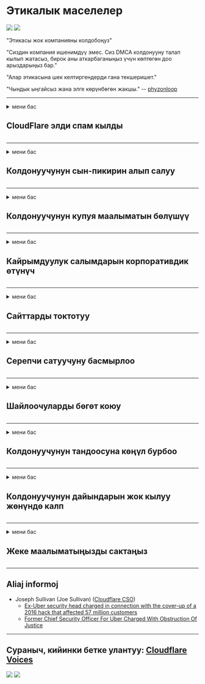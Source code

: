 # Этикалык маселелер

![](https://codeberg.org/crimeflare/stop_cloudflare/media/branch/master/image/itsreallythatbad.jpg)
![](https://codeberg.org/crimeflare/stop_cloudflare/media/branch/master/image/telegram/c81238387627b4bfd3dcd60f56d41626.jpg)

"Этикасы жок компанияны колдобоңуз"

"Сиздин компания ишенимдүү эмес. Сиз DMCA колдонууну талап кылып жатасыз, бирок аны аткарбаганыңыз үчүн көптөгөн доо арыздарыңыз бар."

"Алар этикасына шек келтиргендерди гана текшеришет."

"Чындык ыңгайсыз жана элге көрүнбөгөн жакшы."  -- [phyzonloop](https://twitter.com/phyzonloop)


---


<details>
<summary>мени бас

## CloudFlare элди спам кылды
</summary>


Cloudflare спам эмес эмейлдерди Cloudflare колдонуучуларына жөнөтүп жатат.

- Катталган жазылуучуларга гана электрондук каттарды жөнөтүңүз
- Колдонуучу "токто" десе, электрондук почта билдирүүсүн токтотуңуз

Бул жөнөкөй. Бирок Cloudflare баары бир.
Cloudflare алардын кызматын колдонуу бардык спамчыларды же кол салгандарды токтото алат деп айтты.
Cloudflare'ди жандырбай кантип токтотсо болот?


| 🖼 | 🖼 |
| --- | --- |
| ![](https://codeberg.org/crimeflare/stop_cloudflare/media/branch/master/image/cfspam01.jpg) | ![](https://codeberg.org/crimeflare/stop_cloudflare/media/branch/master/image/cfspam03.jpg) |
| ![](https://codeberg.org/crimeflare/stop_cloudflare/media/branch/master/image/cfspam02.jpg) | ![](https://codeberg.org/crimeflare/stop_cloudflare/media/branch/master/image/cfspambrittany.jpg)<br>![](https://codeberg.org/crimeflare/stop_cloudflare/media/branch/master/image/cfspamtwtr.jpg) |

</details>

---

<details>
<summary>мени бас

## Колдонуучунун сын-пикирин алып салуу
</summary>


Cloudflare цензурасы терс сын-пикирлер.
Твиттерде Cloudflare текстин жайгаштырсаңыз, Cloudflare кызматкеринен "Жок, андай эмес" билдирүүсү менен жооп ала аласыз.
Эгер сиз кандайдыр бир сынак сайтына терс пикир жарыяласаңыз, анда алар аны цензуралоого аракет кылышат.


| 🖼 | 🖼 |
| --- | --- |
| ![](https://codeberg.org/crimeflare/stop_cloudflare/media/branch/master/image/cfcenrev_01.jpg)<br>![](https://codeberg.org/crimeflare/stop_cloudflare/media/branch/master/image/cfcenrev_02.jpg) | ![](https://codeberg.org/crimeflare/stop_cloudflare/media/branch/master/image/cfcenrev_03.jpg) |

</details>

---

<details>
<summary>мени бас

## Колдонуучунун купуя маалыматын бөлүшүү
</summary>


Cloudflare масштабдуу асылуу көйгөйүнө ээ.
Cloudflare хостинг сайттарына нааразы болгондордун жеке маалыматтарын бөлүшөт.
Алар кээде чыныгы IDңизди көрсөтүшүңүздү суранышат.
Эгер сизди мазактаган, кордогон, тыккан же өлтүрүп салгыңыз келбесе, Cloudflared веб-сайттарынан алыс болгонуңуз оң.


| 🖼 | 🖼 |
| --- | --- |
| ![](https://codeberg.org/crimeflare/stop_cloudflare/media/branch/master/image/cfdox_what.jpg) | ![](https://codeberg.org/crimeflare/stop_cloudflare/media/branch/master/image/cfdox_swat.jpg) |
| ![](https://codeberg.org/crimeflare/stop_cloudflare/media/branch/master/image/cfdox_kill.jpg) | ![](https://codeberg.org/crimeflare/stop_cloudflare/media/branch/master/image/cfdox_threat.jpg) |
| ![](https://codeberg.org/crimeflare/stop_cloudflare/media/branch/master/image/cfdox_dox.jpg) | ![](https://codeberg.org/crimeflare/stop_cloudflare/media/branch/master/image/cfdox_ex1.jpg)<br>![](https://codeberg.org/crimeflare/stop_cloudflare/media/branch/master/image/cfdox_ex2.jpg) |

</details>

---

<details>
<summary>мени бас

## Кайрымдуулук салымдарын корпоративдик өтүнүч
</summary>


CloudFlare кайрымдуулук салымдарын сурап жатат.
Америкалык корпорациянын коммерциялык эмес уюмдар менен биргелешип кайрымдуулук ишин жакшы себептер менен сурап жатканы таң калыштуу.
Эгер сиз адамдарга тоскоолдук кылууну же башка адамдардын убактысын текке кетирүүнү кааласаңыз, Cloudflare кызматкерлери үчүн бир нече пиццага заказ беришиңиз мүмкүн.


![](https://codeberg.org/crimeflare/stop_cloudflare/media/branch/master/image/cfdonate.jpg)

</details>

---

<details>
<summary>мени бас

## Сайттарды токтотуу
</summary>


Сиздин сайт күтүлбөгөн жерден кулап калса, эмне кыласыз?
Cloudflare колдонуучунун конфигурациясын жок кылып жатат же эч кандай эскертүүсүз кызматты токтотуп жатат деген кабарлар бар.
Сизге мыкты провайдер табууну сунуштайбыз.

![](https://codeberg.org/crimeflare/stop_cloudflare/media/branch/master/image/cftmnt.jpg)

</details>

---

<details>
<summary>мени бас

## Серепчи сатуучуну басмырлоо
</summary>


CloudFlare Firefox колдонуп жаткандарга артыкчылыктуу мамиле кылат, ал эми Tor-браузердин колдонуучуларына Tor-дан ашкере мамиле кылат.
Акысыз эмес Javascriptти аткаруудан баш тарткан Tor колдонуучулары дагы касташат.
Бул жеткиликтүүлүк теңсиздиги тармактын бейтараптыгын кыянаттык менен пайдалануу жана бийликти кыянаттык менен пайдалануу.

![](https://codeberg.org/crimeflare/stop_cloudflare/media/branch/master/image/browdifftbcx.gif)

- Солдо: Tor Браузер, Оң: Chrome. Бир эле IP дареги.

![](https://codeberg.org/crimeflare/stop_cloudflare/media/branch/master/image/browserdiff.jpg)

- Солдо: Tor Browser Javascript өчүрүлгөн, куки иштетилген
- Оң жактан: Chrome Javascript иштетилген, куки өчүрүлгөн

![](https://codeberg.org/crimeflare/stop_cloudflare/media/branch/master/image/cfsiryoublocked.jpg)

- Tor (Clearnet IP) жок QuteBrowser (кошумча браузер)

| ***Браузер*** | ***Кирүү дарылоо*** |
| --- | --- |
| Tor Browser (Javascript иштетилген) | кирүүгө уруксат берилген |
| Firefox (Javascript иштетилген) | кирүү бузулган |
| Chromium (Javascript иштетилген) | кирүү бузулган |
| Chromium or Firefox (Javascript өчүрүлгөн) | кирүү четке кагылды |
| Chromium or Firefox (Куки өчүрүлгөн) | кирүү четке кагылды |
| QuteBrowser | кирүү четке кагылды |
| lynx | кирүү четке кагылды |
| w3m | кирүү четке кагылды |
| wget | кирүү четке кагылды |


Оңой чакырыкты чечүү үчүн эмне үчүн Аудио баскычын колдонбойсуз?

Ооба, аудио баскыч бар, бирок ал Tor аркылуу иштебейт.
Бул билдирүүнү чыкылдатканда аласыз:

```
Кийинчерээк дагы аракет кылып көрүңүз
Компьютериңиз же тармагыңыз автоматташтырылган сурамдарды жөнөтүп жаткандыр.
Колдонуучуларыбызды коргоо үчүн, учурда сурамыңызды иштеп чыга албайбыз.
Көбүрөөк маалымат алуу үчүн жардам бетине өтүңүз
```

</details>

---

<details>
<summary>мени бас

## Шайлоочуларды бөгөт коюу
</summary>


АКШ штатындагы шайлоочулар добуш берүү үчүн каттоодон өтүшүп, жашаган жеринде мамлекеттик катчынын веб-сайты аркылуу катталат.
Республикалык көзөмөлдөгү мамлекеттик катчынын кеңселери Cloudflare аркылуу статс-катчынын веб-сайтына прокси жасоо аркылуу шайлоочуларды кысымга алуу менен алектенишет.
Cloudflare компаниясынын Tor колдонуучуларына кастык мамилеси, анын MITMдин борборлоштурулган глобалдык көзөмөл пункту катары позициясы жана анын зыяндуу ролу болочок шайлоочуларды каттоодон баш тартууда.
Либералдар, айрыкча, купуялуулукту кабыл алышат.
Шайлоочуларды каттоо бланктарында шайлоочунун саясий артканы, жеке дареги, социалдык камсыздандыруу номери жана туулган күнү жөнүндө жашыруун маалыматтар топтолот.
Көпчүлүк штаттар ошол маалыматтын бир бөлүгүн гана ачыкка чыгарышат, бирок Cloudflare бул маалыматты кимдир-бирөө добуш берүүгө каттаганда көрөт.

Эскерте кетүүчү нерсе, кагаздарды каттоо Cloudflare программасын кыйратпайт, анткени маалыматтарды киргизүү боюнча мамлекеттик катчы кызматкерлер Cloudflare веб-сайтын маалыматтарды киргизүү үчүн колдонушу мүмкүн.

| 🖼 | 🖼 |
| --- | --- |
| ![](https://codeberg.org/crimeflare/stop_cloudflare/media/branch/master/image/cfvotm_01.jpg) | ![](https://codeberg.org/crimeflare/stop_cloudflare/media/branch/master/image/cfvotm_02.jpg) |

- Change.org - добуш чогултуу жана иш-аракеттерди жүргүзүү боюнча белгилүү сайт.
“бардык жерде адамдар өнөктүктөрдү башташып, колдоочуларды мобилизациялап, чечим кабыл алуучулар менен иштешип жатышат.”
Тилекке каршы, Cloudflare агрессивдүү фильтринин айынан көптөгөн адамдар Change.org сайтын көрө алышпайт.
Алар демократиялык процесстен четтетилген петицияга кол коюуга тоскоолдук кылып жатышат.
OpenPetition сыяктуу башка булутсуз платформаны колдонуу көйгөйдү чечүүгө жардам берет.

| 🖼 | 🖼 |
| --- | --- |
| ![](https://codeberg.org/crimeflare/stop_cloudflare/media/branch/master/image/changeorgasn.jpg) | ![](https://codeberg.org/crimeflare/stop_cloudflare/media/branch/master/image/changeorgtor.jpg) |

- Cloudflareдин "Афина долбоору" мамлекеттик жана жергиликтүү шайлоо веб-сайттарында ишканалар деңгээлинде акысыз коргоону сунуштайт.
Алар "өз шайлоочулары шайлоо жөнүндө маалыматты жана шайлоочуларды каттоого мүмкүнчүлүк алышат" дешти, бирок бул жалган, анткени көпчүлүк адамдар сайтты такыр эле көрө алышпайт.

</details>

---

<details>
<summary>мени бас

## Колдонуучунун тандоосуна көңүл бурбоо
</summary>


Эгер сиз бир нерседен баш тартсаңыз, сиз ал жөнүндө электрондук почта билдирүүсүн албайсыз.
Cloudflare колдонуучунун тандоосуна көңүл бурбай, кардардын макулдугусуз үчүнчү тарап корпорациялары менен бөлүшөт.
Эгер сиз алардын акысыз планын колдонуп жатсаңыз, алар кээде сизге ай сайын жазылуу сатып алууну суранып электрондук кат жөнөтүшөт.

![](https://codeberg.org/crimeflare/stop_cloudflare/media/branch/master/image/cfviopl_tp.jpg)

</details>

---

<details>
<summary>мени бас

## Колдонуучунун дайындарын жок кылуу жөнүндө калп
</summary>


Бул мурунку cloudflare кардарлардын блогуна ылайык, Cloudflare эсептерди жок кылуу жөнүндө калп айтып жатат.
Бүгүнкү күндө, көптөгөн компаниялар каттоо эсебиңизди жапканыңыздан же алып салгандан кийин, дайындарыңызды сактап калышат.
Көпчүлүк жакшы компаниялар бул жөнүндө алардын купуялык саясатында эскеришет.
Cloudflare? Жок.

```
2019-08-05 CloudFlare мага каттоо эсебимди алып салгандыгын ырастады.
2019-10-02 CloudFlare'ден "мен кардар болгондуктан" электрондук почта билдирүүсүн алдым
```

Cloudflare "алып салуу" деген сөздү билген эмес.
Эгер ал чын эле алынып салынса, анда эмне үчүн мурунку кардар электрондук почтаны алышты?
Ал ошондой эле Cloudflare'нин купуялык саясаты бул жөнүндө айтылбаганын айтты.

```
Алардын жаңы купуялык саясаты бир жыл бою маалыматтарды сактоо жөнүндө эч нерсе айткан жок.
```

![](https://codeberg.org/crimeflare/stop_cloudflare/media/branch/master/image/cfviopl_notdel.jpg)

Cloudflare'ге, эгер алардын купуялуулук саясаты LIE болсо, ага кантип ишенсеңиз болот?

</details>

---

<details>
<summary>мени бас

## Жеке маалыматыңызды сактаңыз
</summary>


Cloudflare эсебин жок кылуу кыйын деңгээлде.

```
"Эсеп" категориясын колдонуп, колдоочу билет тапшырыңыз,
билдирүүнүн негизги бөлүгүндө каттоо эсебин жок кылууну талап кылыңыз.
Жок кылууну суранардан мурун, каттоо эсебиңизге эч кандай домендер же кредиттик карталар камтылбашы керек.
```

Бул ырастоо электрондук почта билдирүүсүн аласыз.

![](https://codeberg.org/crimeflare/stop_cloudflare/media/branch/master/image/cf_deleteandkeep.jpg)

"Жок кылуу өтүнүчүңүздү иштеп чыга баштадык", "бирок" жеке маалыматтарыңызды сактоону уланта беребиз ".

Буга "ишене" аласыңбы?

</details>

---

## Aliaj informoj

- Joseph Sullivan (Joe Sullivan) ([Cloudflare CSO](https://twitter.com/eastdakota/status/1296522269313785862))
  - [Ex-Uber security head charged in connection with the cover-up of a 2016 hack that affected 57 million customers](https://www.businessinsider.com/uber-data-hack-security-head-joe-sullivan-charged-cover-up-2020-8)
  - [Former Chief Security Officer For Uber Charged With Obstruction Of Justice](https://www.justice.gov/usao-ndca/pr/former-chief-security-officer-uber-charged-obstruction-justice)


---

## Сураныч, кийинки бетке улантуу:   [Cloudflare Voices](../PEOPLE.md)

![](https://codeberg.org/crimeflare/stop_cloudflare/media/branch/master/image/freemoldybread.jpg)
![](https://codeberg.org/crimeflare/stop_cloudflare/media/branch/master/image/cfisnotanoption.jpg)
